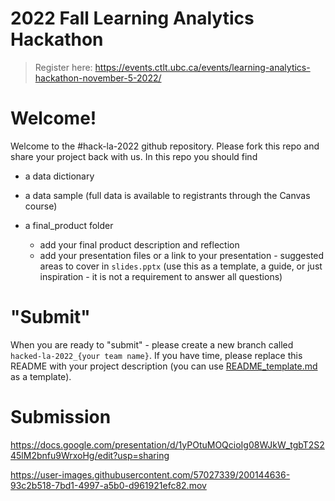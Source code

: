 # 2022 Fall Learning Analytics Hackathon
> Register here: https://events.ctlt.ubc.ca/events/learning-analytics-hackathon-november-5-2022/

# Welcome!
Welcome to the #hack-la-2022 github repository. Please fork this repo and share your project back with us. In this repo you should find

* a data dictionary
* a data sample (full data is available to registrants through the Canvas course)
  
* a final_product folder
  * add your final product description and reflection 
  * add your presentation files or a link to your presentation - suggested areas to cover in `slides.pptx` (use this as a template, a guide, or just inspiration - it is not a requirement to answer all questions)

# "Submit"

When you are ready to "submit" - please create a new branch called `hacked-la-2022_{your team name}`. If you have time, please replace this README with your project description (you can use [README_template.md](final_product/README_template.md) as a template). 

# Submission

https://docs.google.com/presentation/d/1yPOtuMOQcioIg08WJkW_tgbT2S245lM2bnfu9WrxoHg/edit?usp=sharing

https://user-images.githubusercontent.com/57027339/200144636-93c2b518-7bd1-4997-a5b0-d961921efc82.mov

